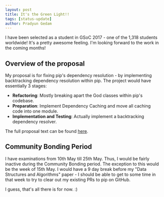 ```yaml
---
layout: post
title: It's the Green Light!!
tags: [status-update]
author: Pradyun Gedam
---
```


I have been selected as a student in GSoC 2017 - one of the 1,318 students worldwide! It's a pretty awesome feeling. I'm looking forward to the work in the coming months!

## Overview of the proposal

My proposal is for fixing pip's dependency resolution - by implementing backtracking dependency resolution within pip. The project would have essentially 3 stages:

- **Refactoring**: Mostly breaking apart the God classes within pip's codebase.
- **Preparation**: Implement Dependency Caching and move all caching code into one module.
- **Implementation and Testing**: Actually implement a backtracking dependency resolver.

The full proposal text can be found [here][proposal-gist].

## Community Bonding Period

I have examinations from 10th May till 25th May. Thus, I would be fairly inactive during the Community Bonding period. The exception to this would be the week of 15th May. I would have a 9 day break before my "Data Structures and Algorithms" paper - I should be able to get to some time in that week to try to clear out my existing PRs to pip on GitHub.

I guess, that's all there is for now. :)

[proposal-gist]: https://gist.github.com/pradyunsg/5cf4a35b81f08b6432f280aba6f511eb
